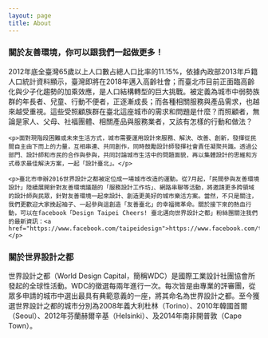 ```yaml
---
layout: page
title: About
---
```


<section class="content-section">
  <h3 class="content-section-title red">關於友善環境，你可以跟我們一起做更多！<span class="content-section-title-tit"></span></h3>
  <div class="content-section-entry">
    <p>2012年底全臺灣65歲以上人口數占總人口比率的11.15%，依據內政部2013年戶籍人口統計資料顯示，臺灣即將在2018年邁入高齡社會；而臺北市目前正面臨高齡化與少子化趨勢的加乘效應，是人口結構轉型的巨大挑戰。被定義為城市中弱勢族群的年長者、兒童、行動不便者，正逐漸成長；而各種相關服務與產品需求，也越來越受重視。這些受照顧族群在臺北這座城市的需求和問題是什麼？而照顧者，無論是家人、父母、社福團體、相關產品與服務業者，又該有怎樣的行動和做法？</p>

    <p>面對現階段困難或未來生活方式，城市需要運用設計來服務、解決、改善、創新，發揮從民間自主由下而上的力量，互相串連、共同創作，同時鼓勵設計師發揮社會責任凝聚共識。透過公部門、設計師和市民的合作與參與，共同討論城市生活中的問題面貌，再以集體設計的思維和方式尋求最佳解決方案，一起「設計臺北」。</p>

    <p>臺北市申辦2016世界設計之都被定位成一場城市改造的運動。從7月起，「民間參與友善環境設計」陸續展開針對友善環境議題的「服務設計工作坊」、網路串聯等活動，將邀請更多跨領域的設計師與民眾，針對友善環境一起來設計、創造更美好的城市樂活方案。當然，不只是關注，我們更歡迎大家挽起袖子、一起參與這創造「友善臺北」的幸福微革命。關於接下來的熱血行動，可以在facebook「Design Taipei Cheers! 臺北邁向世界設計之都」粉絲團關注我們的最新資訊：<a href="https://www.facebook.com/taipeidesign">https://www.facebook.com/taipeidesign</a></p>
  </div>
</section>

<section class="content-section">
  <h3 class="content-section-title red">關於世界設計之都<span class="content-section-title-tit"></span></h3>
  <div class="content-section-entry">
    <p>世界設計之都（World Design Capital，簡稱WDC）是國際工業設計社團協會所發起的全球性活動。WDC的徵選每兩年進行一次。每次皆是由專業的評審團，從眾多申請的城市中選出最具有典範意義的一座，將其命名為世界設計之都。至今獲選世界設計之都的城市分別為2008年義大利杜林（Torino）、2010年韓國首爾（Seoul）、2012年芬蘭赫爾辛基（Helsinki）、及2014年南非開普敦（Cape Town）。</p>
  </div>
</section>
